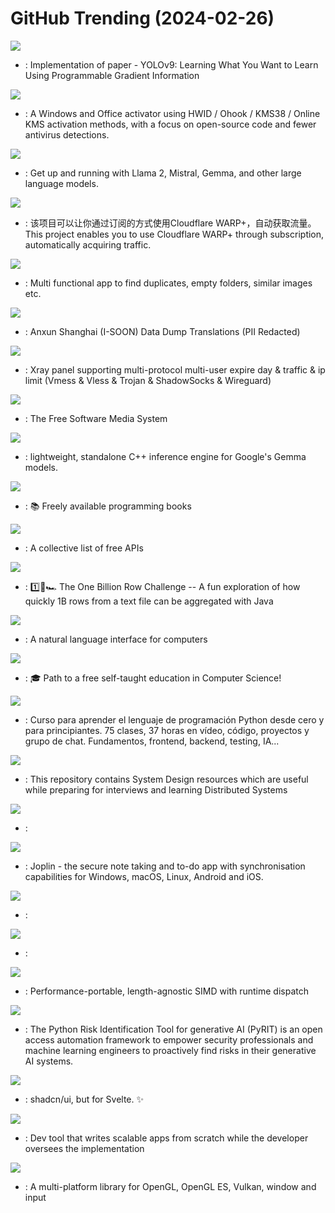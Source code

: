 # GitHub Trending (2024-02-26)

![](https://img.shields.io/badge/Python-New%201-green?style=flat-square&logo=appveyor)
- [](https://github.comundefined): Implementation of paper - YOLOv9: Learning What You Want to Learn Using Programmable Gradient Information

![](https://img.shields.io/badge/Batchfile-New%20304-green?style=flat-square&logo=appveyor)
- [](https://github.comundefined): A Windows and Office activator using HWID / Ohook / KMS38 / Online KMS activation methods, with a focus on open-source code and fewer antivirus detections.

![](https://img.shields.io/badge/Go-New%20700-green?style=flat-square&logo=appveyor)
- [](https://github.comundefined): Get up and running with Llama 2, Mistral, Gemma, and other large language models.

![](https://img.shields.io/badge/Python-New%20381-green?style=flat-square&logo=appveyor)
- [](https://github.comundefined): 该项目可以让你通过订阅的方式使用Cloudflare WARP+，自动获取流量。This project enables you to use Cloudflare WARP+ through subscription, automatically acquiring traffic.

![](https://img.shields.io/badge/Rust-New%2061-green?style=flat-square&logo=appveyor)
- [](https://github.comundefined): Multi functional app to find duplicates, empty folders, similar images etc.

![](https://img.shields.io/badge/none-New%2029-green?style=flat-square&logo=appveyor)
- [](https://github.comundefined): Anxun Shanghai (I-SOON) Data Dump Translations (PII Redacted)

![](https://img.shields.io/badge/JavaScript-New%2057-green?style=flat-square&logo=appveyor)
- [](https://github.comundefined): Xray panel supporting multi-protocol multi-user expire day & traffic & ip limit (Vmess & Vless & Trojan & ShadowSocks & Wireguard)

![](https://img.shields.io/badge/C%23-New%2036-green?style=flat-square&logo=appveyor)
- [](https://github.comundefined): The Free Software Media System

![](https://img.shields.io/badge/C%2B%2B-New%201-green?style=flat-square&logo=appveyor)
- [](https://github.comundefined): lightweight, standalone C++ inference engine for Google's Gemma models.

![](https://img.shields.io/badge/none-New%20158-green?style=flat-square&logo=appveyor)
- [](https://github.comundefined): 📚 Freely available programming books

![](https://img.shields.io/badge/Python-New%20151-green?style=flat-square&logo=appveyor)
- [](https://github.comundefined): A collective list of free APIs

![](https://img.shields.io/badge/Java-New%2074-green?style=flat-square&logo=appveyor)
- [](https://github.comundefined): 1️⃣🐝🏎️ The One Billion Row Challenge -- A fun exploration of how quickly 1B rows from a text file can be aggregated with Java

![](https://img.shields.io/badge/Python-New%2041-green?style=flat-square&logo=appveyor)
- [](https://github.comundefined): A natural language interface for computers

![](https://img.shields.io/badge/none-New%20141-green?style=flat-square&logo=appveyor)
- [](https://github.comundefined): 🎓 Path to a free self-taught education in Computer Science!

![](https://img.shields.io/badge/Python-New%20160-green?style=flat-square&logo=appveyor)
- [](https://github.comundefined): Curso para aprender el lenguaje de programación Python desde cero y para principiantes. 75 clases, 37 horas en vídeo, código, proyectos y grupo de chat. Fundamentos, frontend, backend, testing, IA...

![](https://img.shields.io/badge/none-New%20283-green?style=flat-square&logo=appveyor)
- [](https://github.comundefined): This repository contains System Design resources which are useful while preparing for interviews and learning Distributed Systems

![](https://img.shields.io/badge/Python-New%2064-green?style=flat-square&logo=appveyor)
- [](https://github.comundefined): 

![](https://img.shields.io/badge/TypeScript-New%20169-green?style=flat-square&logo=appveyor)
- [](https://github.comundefined): Joplin - the secure note taking and to-do app with synchronisation capabilities for Windows, macOS, Linux, Android and iOS.

![](https://img.shields.io/badge/Python-New%20143-green?style=flat-square&logo=appveyor)
- [](https://github.comundefined): 

![](https://img.shields.io/badge/none-New%20116-green?style=flat-square&logo=appveyor)
- [](https://github.comundefined): 

![](https://img.shields.io/badge/C%2B%2B-New%20127-green?style=flat-square&logo=appveyor)
- [](https://github.comundefined): Performance-portable, length-agnostic SIMD with runtime dispatch

![](https://img.shields.io/badge/Python-New%20199-green?style=flat-square&logo=appveyor)
- [](https://github.comundefined): The Python Risk Identification Tool for generative AI (PyRIT) is an open access automation framework to empower security professionals and machine learning engineers to proactively find risks in their generative AI systems.

![](https://img.shields.io/badge/Svelte-New%2029-green?style=flat-square&logo=appveyor)
- [](https://github.comundefined): shadcn/ui, but for Svelte. ✨

![](https://img.shields.io/badge/Python-New%20166-green?style=flat-square&logo=appveyor)
- [](https://github.comundefined): Dev tool that writes scalable apps from scratch while the developer oversees the implementation

![](https://img.shields.io/badge/C-New%2013-green?style=flat-square&logo=appveyor)
- [](https://github.comundefined): A multi-platform library for OpenGL, OpenGL ES, Vulkan, window and input

